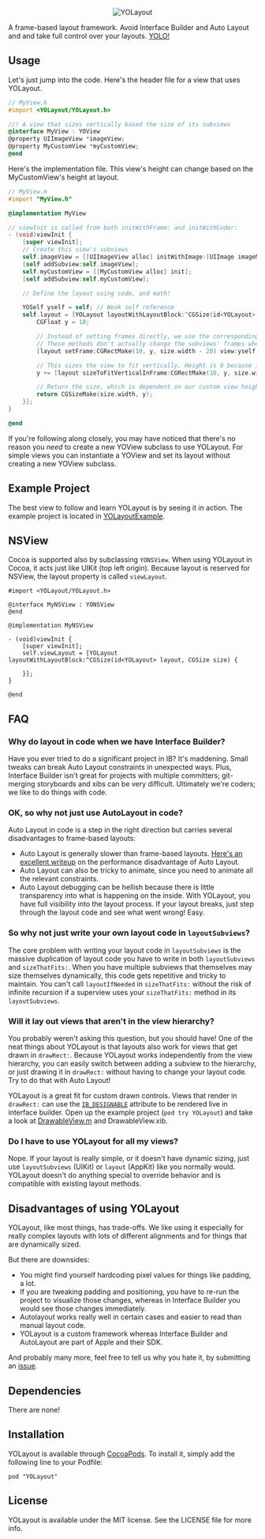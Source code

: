<p align="center" >
  <img src="https://raw.github.com/YOLayout/YOLayout/assets/Logo.png" alt="YOLayout" title="YOLayout">
</p>

A  frame-based layout framework. Avoid Interface Builder and Auto Layout and and take full control over your layouts. [YOLO!](http://en.wikipedia.org/wiki/YOLO_%28motto%29)

## Usage

Let's just jump into the code. Here's the header file for a view that uses YOLayout.

```Objective-C
// MyView.h
#import <YOLayout/YOLayout.h>

//! A view that sizes vertically based the size of its subviews
@interface MyView : YOView
@property UIImageView *imageView;
@property MyCustomView *myCustomView;
@end
```

Here's the implementation file. This view's height can change based on the MyCustomView's height at layout.
```Objective-C
// MyView.m
#import "MyView.h"

@implementation MyView

// viewInit is called from both initWithFrame: and initWithCoder:
- (void)viewInit {
    [super viewInit];
    // Create this view's subviews
    self.imageView = [[UIImageView alloc] initWithImage:[UIImage imageNamed:@"MyImage.png"]];
    [self addSubview:self.imageView];
    self.myCustomView = [[MyCustomView alloc] init];
    [self addSubview:self.myCustomView];

    // Define the layout using code, and math!

    YOSelf yself = self; // Weak self reference
    self.layout = [YOLayout layoutWithLayoutBlock:^CGSize(id<YOLayout> layout, CGSize size) {
        CGFloat y = 10;

        // Instead of setting frames directly, we use the corresponding layout methods.
        // These methods don't actually change the subviews' frames when the view is just sizing.
        [layout setFrame:CGRectMake(10, y, size.width - 20) view:yself.imageView].size.width + 10;

        // This sizes the view to fit vertically. Height is 0 because it depends on myCustomView's content.
        y += [layout sizeToFitVerticalInFrame:CGRectMake(10, y, size.width - 20, 0) view:yself.myCustomView].size.height + 10;

        // Return the size, which is dependent on our custom view height (y)
        return CGSizeMake(size.width, y);
    }];
}

@end
```

If you're following along closely, you may have noticed that there's no reason you _need_ to create a new YOView subclass to use YOLayout. For simple views you can instantiate a YOView and set its layout without creating a new YOView subclass.

## Example Project

The best view to follow and learn YOLayout is by seeing it in action. The example project is located in [YOLayoutExample](https://github.com/YOLayout/YOLayout/tree/master/YOLayoutExample).

## NSView

Cocoa is supported also by subclassing `YONSView`. When using YOLayout in Cocoa, it acts just like UIKit (top left origin).
Because layout is reserved for NSView, the layout property is called `viewLayout`.

```objc
#import <YOLayout/YOLayout.h>

@interface MyNSView : YONSView
@end

@implementation MyNSView

- (void)viewInit {
    [super viewInit];
    self.viewLayout = [YOLayout layoutWithLayoutBlock:^CGSize(id<YOLayout> layout, CGSize size) {
        
    }];
}

@end
```

## FAQ

### Why do layout in code when we have Interface Builder?

Have you ever tried to do a significant project in IB? It's maddening. Small tweaks can break Auto Layout constraints in unexpected ways. Plus, Interface Builder isn't great for projects with multiple committers; git-merging storyboards and xibs can be very difficult. Ultimately we're coders; we like to do things with code.

### OK, so why not just use AutoLayout in code?

Auto Layout in code is a step in the right direction but carries several disadvantages to frame-based layouts:

* Auto Layout is generally slower than frame-based layouts. [Here's an excellent writeup](http://pilky.me/36/) on the performance disadvantage of Auto Layout.
* Auto Layout can also be tricky to animate, since you need to animate all the relevant constraints.
* Auto Layout debugging can be hellish because there is little transparency into what is happening on the inside. With YOLayout, you have full visibility into the layout process. If your layout breaks, just step through the layout code and see what went wrong! Easy.

### So why not just write your own layout code in `layoutSubviews`?

The core problem with writing your layout code in `layoutSubviews` is the massive duplication of layout code you have to write in both `layoutSubviews` and `sizeThatFits:`. When you have multiple subviews that themselves may size themselves dynamically, this code gets repetitive and tricky to maintain. You can't call `layoutIfNeeded` in `sizeThatFits:` without the risk of infinite recursion if a superview uses your `sizeThatFits:` method in its `layoutSubviews`.

### Will it lay out views that aren't in the view hierarchy?

You probably weren't asking this question, but you should have! One of the neat things about YOLayout is that layouts also work for views that get drawn in `drawRect:`. Because YOLayout works independently from the view hierarchy, you can easily switch between adding a subview to the hierarchy, or just drawing it in `drawRect:` without having to change your layout code. Try to do that with Auto Layout!

YOLayout is a great fit for custom drawn controls. Views that render in `drawRect:` can use the [`IB_DESIGNABLE`](https://developer.apple.com/library/ios/recipes/xcode_help-IB_objects_media/chapters/CreatingaLiveViewofaCustomObject.html) attribute to be rendered live in interface builder. Open up the example project (`pod try YOLayout`) and take a look at [DrawableView.m](https://github.com/YOLayout/YOLayout/blob/master/YOLayoutExample/YOLayoutExample/DrawableViews/DrawableView.m) and DrawableView.xib.

### Do I have to use YOLayout for all my views?

Nope. If your layout is really simple, or it doesn't have dynamic sizing, just use `layoutSubviews` (UIKit) or `layout` (AppKit) like you normally would. YOLayout doesn't do anything special to override behavior and is compatible with existing layout methods.

## Disadvantages of using YOLayout

YOLayout, like most things, has trade-offs. We like using it especially for really complex layouts with lots of different alignments and for things that are dynamically sized. 

But there are downsides:

- You might find yourself hardcoding pixel values for things like padding, a lot.
- If you are tweaking padding and positioning, you have to re-run the project to visualize those changes, whereas in Interface Builder you would see those changes immediately.
- Autolayout works really well in certain cases and easier to read than manual layout code.
- YOLayout is a custom framework whereas Interface Builder and AutoLayout are part of Apple and their SDK.

And probably many more, feel free to tell us why you hate it, by submitting an [issue](https://github.com/YOLayout/YOLayout/issues).

## Dependencies

There are none!

## Installation

YOLayout is available through [CocoaPods](http://cocoapods.org). To install
it, simply add the following line to your Podfile:

    pod "YOLayout"

## License

YOLayout is available under the MIT license. See the LICENSE file for more info.
